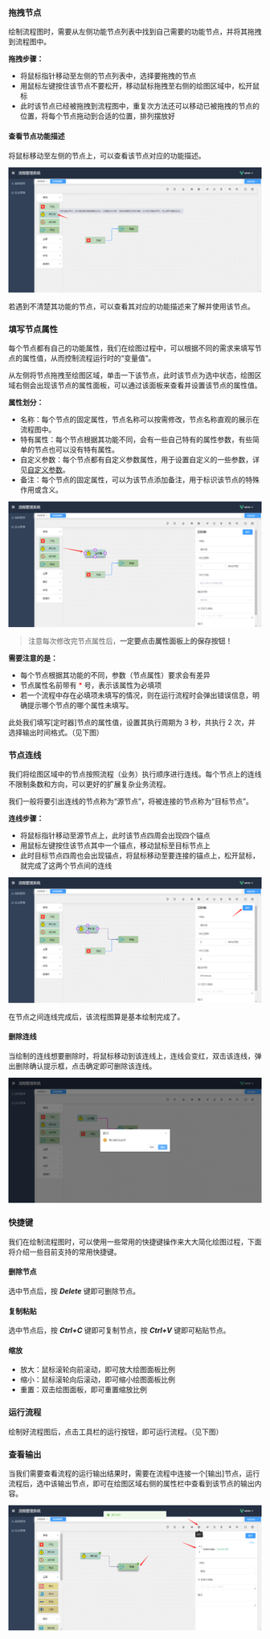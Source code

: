 ### 拖拽节点

绘制流程图时，需要从左侧功能节点列表中找到自己需要的功能节点，并将其拖拽到流程图中。

**拖拽步骤：**

- 将鼠标指针移动至左侧的节点列表中，选择要拖拽的节点
- 用鼠标左键按住该节点不要松开，移动鼠标拖拽至右侧的绘图区域中，松开鼠标
- 此时该节点已经被拖拽到流程图中，重复次方法还可以移动已被拖拽的节点的位置，将每个节点拖动到合适的位置，排列摆放好

#### 查看节点功能描述

将鼠标移动至左侧的节点上，可以查看该节点对应的功能描述。

![image](../img/flow-editor1.png)

若遇到不清楚其功能的节点，可以查看其对应的功能描述来了解并使用该节点。

### 填写节点属性

每个节点都有自己的功能属性，我们在绘图过程中，可以根据不同的需求来填写节点的属性值，从而控制流程运行时的“变量值”。

从左侧将节点拖拽至绘图区域，单击一下该节点，此时该节点为选中状态，绘图区域右侧会出现该节点的属性面板，可以通过该面板来查看并设置该节点的属性值。

**属性划分：**

- 名称：每个节点的固定属性，节点名称可以按需修改，节点名称直观的展示在流程图中。
- 特有属性：每个节点根据其功能不同，会有一些自己特有的属性参数，有些简单的节点也可以没有特有属性。
- 自定义参数：每个节点都有自定义参数属性，用于设置自定义的一些参数，详见[自定义参数](getting-started/custom-params.md)。
- 备注：每个节点的固定属性，可以为该节点添加备注，用于标识该节点的特殊作用或含义。

![image](../img/flow-editor2.png)

> 注意每次修改完节点属性后，**一定要点击属性面板上的保存按钮！**

**需要注意的是：**

- 每个节点根据其功能的不同，参数（节点属性）要求会有差异
- 节点属性名前带有 <font color=red>\*</font> 号，表示该属性为必填项
- 若一个流程中存在必填项未填写的情况，则在运行流程时会弹出错误信息，明确提示哪个节点的哪个属性未填写。

此处我们填写[定时器]节点的属性值，设置其执行周期为 3 秒，共执行 2 次，并选择输出时间格式。（见下图）

### 节点连线

我们将绘图区域中的节点按照流程（业务）执行顺序进行连线。每个节点上的连线不限制条数和方向，可以更好的扩展复杂业务流程。

我们一般将要引出连线的节点称为“源节点”，将被连接的节点称为“目标节点”。

**连线步骤：**

- 将鼠标指针移动至源节点上，此时该节点四周会出现四个锚点
- 用鼠标左键按住该节点其中一个锚点，移动鼠标至目标节点上
- 此时目标节点四周也会出现锚点，将鼠标移动至要连接的锚点上，松开鼠标，就完成了这两个节点间的连线

![image](../img/flow-editor3.png)

在节点之间连线完成后，该流程图算是基本绘制完成了。

#### 删除连线

当绘制的连线想要删除时，将鼠标移动到该连线上，连线会变红，双击该连线，弹出删除确认提示框，点击确定即可删除该连线。

![image](../img/flow-editor4.png)

### 快捷键

我们在绘制流程图时，可以使用一些常用的快捷键操作来大大简化绘图过程，下面将介绍一些目前支持的常用快捷键。

#### 删除节点

选中节点后，按 **_Delete_** 键即可删除节点。

#### 复制粘贴

选中节点后，按 **_Ctrl+C_** 键即可复制节点，按 **_Ctrl+V_** 键即可粘贴节点。

#### 缩放

- 放大：鼠标滚轮向前滚动，即可放大绘图面板比例
- 缩小：鼠标滚轮向后滚动，即可缩小绘图面板比例
- 重置：双击绘图面板，即可重置缩放比例

### 运行流程

绘制好流程图后，点击工具栏的运行按钮，即可运行流程。（见下图）

### 查看输出

当我们需要查看流程的运行输出结果时，需要在流程中连接一个[输出]节点，运行流程后，选中该输出节点，即可在绘图区域右侧的属性栏中查看到该节点的输出内容。

![image](../img/flow-editor5.png)
